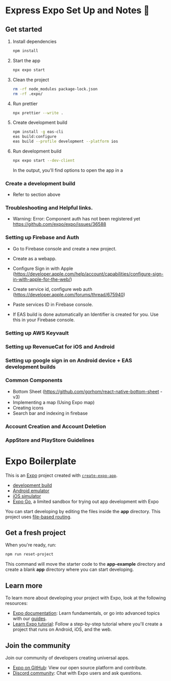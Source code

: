 # Express Expo Set Up and Notes 👋
## Get started

1. Install dependencies

   ```bash
   npm install
   ```

2. Start the app

   ```bash
   npx expo start
   ```

3. Clean the project

   ```bash
   rm -rf node_modules package-lock.json
   rm -rf .expo/
   ```

4. Run prettier

   ```bash
   npx prettier --write .
   ```

5. Create development build

   ```bash
   npm install -g eas-cli
   eas build:configure
   eas build --profile development --platform ios
   ```

6. Run development build

   ```bash
   npx expo start --dev-client
   ```

   In the output, you'll find options to open the app in a

### Create a development build
- Refer to section above

### Troubleshooting and Helpful links.
- Warning: Error: Component auth has not been registered yet https://github.com/expo/expo/issues/36588

### Setting up Firebase and Auth
- Go to Firebase console and create a new project.
- Create as a webapp.

- Configure Sign in with Apple (https://developer.apple.com/help/account/capabilities/configure-sign-in-with-apple-for-the-web/)
- Create service id, configure web auth (https://developer.apple.com/forums/thread/675940)
- Paste services ID in Firebase console.
- If EAS build is done automatically an Identifier is created for you. Use this in your Firebase console.

### Setting up AWS Keyvault

### Setting up RevenueCat for iOS and Android

### Setting up google sign in on Android device + EAS development builds

### Common Components
- Bottom Sheet (https://github.com/gorhom/react-native-bottom-sheet - v3)
- Implementing a map (Using Expo map)
- Creating icons
- Search bar and indexing in firebase

### Account Creation and Account Deletion

### AppStore and PlayStore Guidelines



# Expo Boilerplate
This is an [Expo](https://expo.dev) project created with [`create-expo-app`](https://www.npmjs.com/package/create-expo-app).


- [development build](https://docs.expo.dev/develop/development-builds/introduction/)
- [Android emulator](https://docs.expo.dev/workflow/android-studio-emulator/)
- [iOS simulator](https://docs.expo.dev/workflow/ios-simulator/)
- [Expo Go](https://expo.dev/go), a limited sandbox for trying out app development with Expo

You can start developing by editing the files inside the **app** directory. This project uses [file-based routing](https://docs.expo.dev/router/introduction).

## Get a fresh project

When you're ready, run:

```bash
npm run reset-project
```

This command will move the starter code to the **app-example** directory and create a blank **app** directory where you can start developing.

## Learn more

To learn more about developing your project with Expo, look at the following resources:

- [Expo documentation](https://docs.expo.dev/): Learn fundamentals, or go into advanced topics with our [guides](https://docs.expo.dev/guides).
- [Learn Expo tutorial](https://docs.expo.dev/tutorial/introduction/): Follow a step-by-step tutorial where you'll create a project that runs on Android, iOS, and the web.

## Join the community

Join our community of developers creating universal apps.

- [Expo on GitHub](https://github.com/expo/expo): View our open source platform and contribute.
- [Discord community](https://chat.expo.dev): Chat with Expo users and ask questions.
